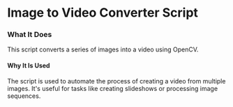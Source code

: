 
# Image to Video Converter Script


### What It Does
This script converts a series of images into a video using OpenCV.

#### Why It Is Used
The script is used to automate the process of creating a video from multiple images. It's useful for tasks like creating slideshows or processing image sequences.

